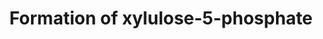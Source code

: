 ---
authors:
- ReactomeTeam
description: The conversion of D-glucuronate to D-xylulose-5-phosphate, an intermediate
  in the pentose phosphate pathway, proceeds via L-gulonate, 3-dehydro-L-gulonate,
  L-xylulose, xylitol, and D-xylulose (Wamelink et al. 2008). D-glucuronate can be
  generated via the degradation of glucuronidated proteins. This pathway would have
  the effect of returning it to the pentose phosphate pathway or glycolysis.  View
  original pathway at [http://www.reactome.org/PathwayBrowser/#DIAGRAM=5661270 Reactome].
last-edited: 2021-01-25
organisms:
- Homo sapiens
redirect_from:
- /index.php/Pathway:WP4068
- /instance/WP4068
revision: null
schema-jsonld:
- '@context': https://schema.org/
  '@id': https://wikipathways.github.io/pathways/WP4068.html
  '@type': Dataset
  creator:
    '@type': Organization
    name: WikiPathways
  description: The conversion of D-glucuronate to D-xylulose-5-phosphate, an intermediate
    in the pentose phosphate pathway, proceeds via L-gulonate, 3-dehydro-L-gulonate,
    L-xylulose, xylitol, and D-xylulose (Wamelink et al. 2008). D-glucuronate can
    be generated via the degradation of glucuronidated proteins. This pathway would
    have the effect of returning it to the pentose phosphate pathway or glycolysis.  View
    original pathway at [http://www.reactome.org/PathwayBrowser/#DIAGRAM=5661270 Reactome].
  keywords:
  - 3-dehydro-L-gulonate
  - ADP
  - AKR1A1
  - ATP
  - CO2
  - 'CRYL1 '
  - CRYL1 dimer
  - D-glucuronate
  - D-xylulose
  - 'DCXR '
  - DCXR tetramer
  - H+
  - KGPDC
  - L-gulonate
  - L-xylulose
  - NAD+
  - NADH
  - NADP+
  - NADPH
  - 'SORD '
  - SORD tetramer
  - XY5P
  - XYLB
  - 'Zn2+ '
  - xylitol
  license: CC0
  name: Formation of xylulose-5-phosphate
seo: CreativeWork
title: Formation of xylulose-5-phosphate
wpid: WP4068
---
